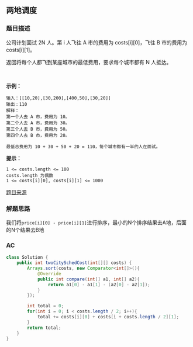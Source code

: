## 两地调度

### 题目描述

公司计划面试 2N 人。第 i 人飞往 A 市的费用为 costs[i][0]，飞往 B 市的费用为 costs[i][1]。

返回将每个人都飞到某座城市的最低费用，要求每个城市都有 N 人抵达。

 

**示例：**

```
输入：[[10,20],[30,200],[400,50],[30,20]]
输出：110
解释：
第一个人去 A 市，费用为 10。
第二个人去 A 市，费用为 30。
第三个人去 B 市，费用为 50。
第四个人去 B 市，费用为 20。

最低总费用为 10 + 30 + 50 + 20 = 110，每个城市都有一半的人在面试。
```

**提示：**

```
1 <= costs.length <= 100
costs.length 为偶数
1 <= costs[i][0], costs[i][1] <= 1000
```

[题目来源](https://leetcode-cn.com/problems/two-city-scheduling)


### 解题思路

我们将`price[i][0] - price[i][1]`进行排序，最小的N个排序结果去A地，后面的N个结果去B地

### AC

```java
class Solution {
    public int twoCitySchedCost(int[][] costs) {
        Arrays.sort(costs, new Comparator<int[]>(){
            @Override
            public int compare(int[] a1, int[] a2){
                return a1[0] - a1[1] - (a2[0] - a2[1]);
            }
        });

        int total = 0;
        for(int i = 0; i < costs.length / 2; i++){
            total += costs[i][0] + costs[i + costs.length / 2][1];
        }
        return total;
    }
}
```